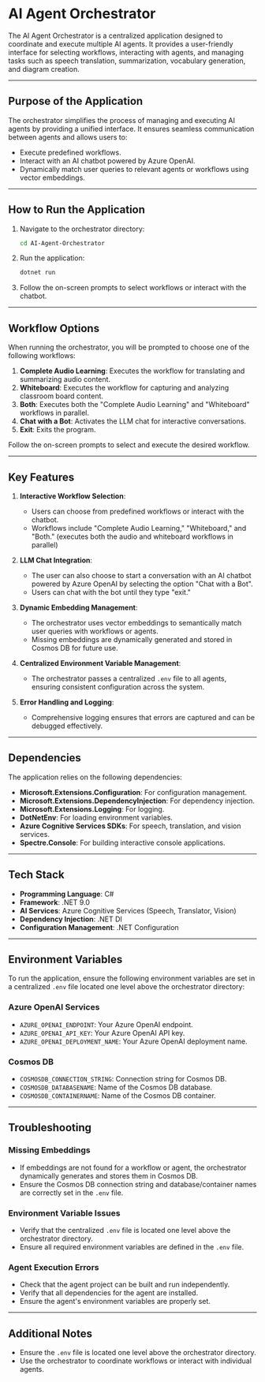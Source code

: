 # AI Agent Orchestrator

The AI Agent Orchestrator is a centralized application designed to coordinate and execute multiple AI agents. It provides a user-friendly interface for selecting workflows, interacting with agents, and managing tasks such as speech translation, summarization, vocabulary generation, and diagram creation.

---

## Purpose of the Application
The orchestrator simplifies the process of managing and executing AI agents by providing a unified interface. It ensures seamless communication between agents and allows users to:
- Execute predefined workflows.
- Interact with an AI chatbot powered by Azure OpenAI.
- Dynamically match user queries to relevant agents or workflows using vector embeddings.

---

## How to Run the Application
1. Navigate to the orchestrator directory:
   ```bash
   cd AI-Agent-Orchestrator
   ```
2. Run the application:
   ```bash
   dotnet run
   ```
3. Follow the on-screen prompts to select workflows or interact with the chatbot.

---

## Workflow Options

When running the orchestrator, you will be prompted to choose one of the following workflows:

1. **Complete Audio Learning**: Executes the workflow for translating and summarizing audio content.
2. **Whiteboard**: Executes the workflow for capturing and analyzing classroom board content.
3. **Both**: Executes both the "Complete Audio Learning" and "Whiteboard" workflows in parallel.
4. **Chat with a Bot**: Activates the LLM chat for interactive conversations.
5. **Exit**: Exits the program.

Follow the on-screen prompts to select and execute the desired workflow.

---

## Key Features

1. **Interactive Workflow Selection**:
   - Users can choose from predefined workflows or interact with the chatbot.
   - Workflows include "Complete Audio Learning," "Whiteboard," and "Both." (executes both the audio and whiteboard workflows in parallel)

2. **LLM Chat Integration**:
   - The user can also choose to start a conversation with an AI chatbot powered by Azure OpenAI by selecting the option "Chat with a Bot".
   - Users can chat with the bot until they type "exit."

3. **Dynamic Embedding Management**:
   - The orchestrator uses vector embeddings to semantically match user queries with workflows or agents.
   - Missing embeddings are dynamically generated and stored in Cosmos DB for future use.

4. **Centralized Environment Variable Management**:
   - The orchestrator passes a centralized `.env` file to all agents, ensuring consistent configuration across the system.

5. **Error Handling and Logging**:
   - Comprehensive logging ensures that errors are captured and can be debugged effectively.

---

## Dependencies

The application relies on the following dependencies:
- **Microsoft.Extensions.Configuration**: For configuration management.
- **Microsoft.Extensions.DependencyInjection**: For dependency injection.
- **Microsoft.Extensions.Logging**: For logging.
- **DotNetEnv**: For loading environment variables.
- **Azure Cognitive Services SDKs**: For speech, translation, and vision services.
- **Spectre.Console**: For building interactive console applications.

---

## Tech Stack

- **Programming Language**: C#
- **Framework**: .NET 9.0
- **AI Services**: Azure Cognitive Services (Speech, Translator, Vision)
- **Dependency Injection**: .NET DI
- **Configuration Management**: .NET Configuration

---

## Environment Variables

To run the application, ensure the following environment variables are set in a centralized `.env` file located one level above the orchestrator directory:

### Azure OpenAI Services
- `AZURE_OPENAI_ENDPOINT`: Your Azure OpenAI endpoint.
- `AZURE_OPENAI_API_KEY`: Your Azure OpenAI API key.
- `AZURE_OPENAI_DEPLOYMENT_NAME`: Your Azure OpenAI deployment name.

### Cosmos DB
- `COSMOSDB_CONNECTION_STRING`: Connection string for Cosmos DB.
- `COSMOSDB_DATABASENAME`: Name of the Cosmos DB database.
- `COSMOSDB_CONTAINERNAME`: Name of the Cosmos DB container.

---

## Troubleshooting

### Missing Embeddings
- If embeddings are not found for a workflow or agent, the orchestrator dynamically generates and stores them in Cosmos DB.
- Ensure the Cosmos DB connection string and database/container names are correctly set in the `.env` file.

### Environment Variable Issues
- Verify that the centralized `.env` file is located one level above the orchestrator directory.
- Ensure all required environment variables are defined in the `.env` file.

### Agent Execution Errors
- Check that the agent project can be built and run independently.
- Verify that all dependencies for the agent are installed.
- Ensure the agent's environment variables are properly set.

---

## Additional Notes
- Ensure the `.env` file is located one level above the orchestrator directory.
- Use the orchestrator to coordinate workflows or interact with individual agents.
